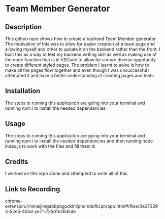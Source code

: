 # Team Member Generator

## Description

This github repo shows how to create a backend Team Member generator. The motivation of this was to allow for easier creation of a team page and allowing myself and other to update it on the backend rather than the front. I built this as a way to test my backend writing skill as well as making use of the node function that is in VSCode to allow for a more diverse oppotunity to create different styled pages. The problem I learnt to solve is how to make all the pages flow together and even though I was unsuccessful I attempted it and have a better understanding of creating pages and tests.


## Installation

The steps to running this applicaiton are going into your terminal and running npm i to install the needed dependencies.

## Usage

The steps to running this applicaiton are going into your terminal and running npm i to install the needed dependencies and then running node index.js to work with the files and fill them in.


## Credits

I worked on this repo alone and attempted to write all of this.

## Link to Recording

chrome-extension://mmeijimgabbpbgpdklnllpncmdofkcpn/app.html#/files/0e273393-52e5-45bd-ye71-725d1b26d5de
